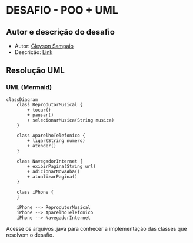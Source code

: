 # DESAFIO - POO + UML

## Autor e descrição do desafio
- Autor: [Gleyson Sampaio](https://github.com/glysns)
- Descrição: [Link](https://github.com/digitalinnovationone/trilha-java-basico/blob/main/desafios/poo/README.md)

## Resolução UML

### UML (Mermaid)
```mermaid
classDiagram
    class ReprodutorMusical {
        + tocar()
        + pausar()
        + selecionarMusica(String musica)
    }

    class AparelhoTelefonico {
        + ligar(String numero)
        + atender()
    }

    class NavegadorInternet {
        + exibirPagina(String url)
        + adicionarNovaAba()
        + atualizarPagina()
    }

    class iPhone {
    }

    iPhone --> ReprodutorMusical
    iPhone --> AparelhoTelefonico
    iPhone --> NavegadorInternet
```

Acesse os arquivos .java para conhecer a implementação das classes que resolvem o desafio.
